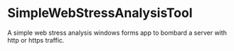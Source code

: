 # SimpleWebStressAnalysisTool
A simple web stress analysis windows forms app to bombard a server with http or https traffic.
